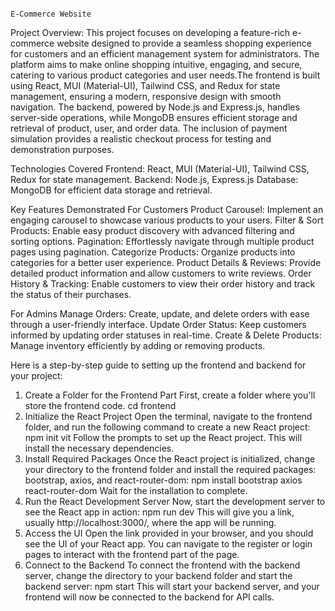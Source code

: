                                                                          E-Commerce Website
Project Overview:
       This project focuses on developing a feature-rich e-commerce website designed to provide a seamless shopping experience for customers and an efficient management system 
  for administrators. The platform aims to make online shopping intuitive, engaging, and secure, catering to various product categories and user needs.The frontend is 
  built using React, MUI (Material-UI), Tailwind CSS, and Redux for state management, ensuring a modern, responsive design with smooth navigation. The backend, powered by 
  Node.js and Express.js, handles server-side operations, while MongoDB ensures efficient storage and retrieval of product, user, and order data. The inclusion of payment 
  simulation provides a realistic checkout process for testing and demonstration purposes.

Technologies Covered
Frontend: React, MUI (Material-UI), Tailwind CSS, Redux for state management.
Backend: Node.js, Express.js 
Database: MongoDB for efficient data storage and retrieval.

Key Features Demonstrated
For Customers
Product Carousel: Implement an engaging carousel to showcase various products to your users.
Filter & Sort Products: Enable easy product discovery with advanced filtering and sorting options.
Pagination: Effortlessly navigate through multiple product pages using pagination.
Categorize Products: Organize products into categories for a better user experience.
Product Details & Reviews: Provide detailed product information and allow customers to write reviews.
Order History & Tracking: Enable customers to view their order history and track the status of their purchases.

For Admins
Manage Orders: Create, update, and delete orders with ease through a user-friendly interface.
Update Order Status: Keep customers informed by updating order statuses in real-time.
Create & Delete Products: Manage inventory efficiently by adding or removing products.

Here is a step-by-step guide to setting up the frontend and backend for your project:

1. Create a Folder for the Frontend Part
First, create a folder where you'll store the frontend code. cd frontend
2. Initialize the React Project
Open the terminal, navigate to the frontend folder, and run the following command to create a new React project: npm init vit
Follow the prompts to set up the React project. This will install the necessary dependencies.
3. Install Required Packages
Once the React project is initialized, change your directory to the frontend folder and install the required packages: bootstrap, axios, and react-router-dom: npm install bootstrap axios react-router-dom
Wait for the installation to complete.
4. Run the React Development Server
Now, start the development server to see the React app in action: npm run dev
This will give you a link, usually http://localhost:3000/, where the app will be running.
5. Access the UI
Open the link provided in your browser, and you should see the UI of your React app.
You can navigate to the register or login pages to interact with the frontend part of the page.
6. Connect to the Backend
To connect the frontend with the backend server, change the directory to your backend folder and start the backend server: npm start
This will start your backend server, and your frontend will now be connected to the backend for API calls.
